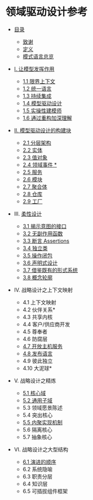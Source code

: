 # 领域驱动设计参考

- [目录](README.md)
  - [致谢](cn_0.1_acknowledgement.md)  
  - [定义](cn_0.2_definitions.md)  
  - [模式语言总览](cn_0.3_pattern_language_overview.md)  

- [I. 让模型发挥作用](cn_1.0_putting_the_model_to_work.md)
  - [1.1 限界上下文](cn_1.1_bounted_context.md)
  - [1.2 统一语言](cn_1.2_ubiquitous_language.md)
  - [1.3 持续集成](cn_1.3_continuous_integration.md)
  - [1.4 模型驱动设计](cn_1.4_model_driven_design.md)
  - [1.5 实操性建模师](cn_1.5_hands_on_modlers.md)
  - [1.6 通过重构加深理解](cn_1.6_refactoring_toward_deeper_insight.md)

- [II. 模型驱动设计的构建块](cn_2.0_building_blocks_of_a_model_driven_design.md)  
  - [2.1 分层架构](cn_2.1_layered_architecture.md)  
  - [2.2 实体](cn_2.2_entities.md)
  - [2.3 值对象](cn_2.3_value_objects.md)
  - [2.4 领域事件 *](cn_2.4_domain_events.md)  
  - [2.5 服务](cn_2.5_services.md)  
  - [2.6 模块](cn_2.6_modules.md)  
  - [2.7 聚合体](cn_2.7_aggregate.md)  
  - [2.8 仓库](cn_2.8_repositories.md)  
  - [2.9 工厂](cn_2.9_factories.md)

- III. [柔性设计](cn_3.0_supple_design.md)
  - [3.1 揭示意图的接口](cn_3.1_intention_revealing_interfaces.md)
  - [3.2 无副作用函数](cn_3.2_side_effect_free_functions.md)
  - [3.3 断言 Assertions](cn_3.3_assertions.md)  
  - [3.4 独立类](cn_3.4_standalone_classes.md)
  - [3.5 操作闭包](cn_3.5_closure_of_operations.md)
  - [3.6 声明式设计](cn_3.6_declarative_design.md)
  - [3.7 借鉴既有的形式系统](cn_3.7_drawing_on_established_formalisms.md)
  - [3.8 概念轮廓](cn_3.8_conceptual_contours.md)

- IV. 战略设计之上下文映射

  - 4.1 上下文映射  
  - 4.2 伙伴关系*  
  - 4.3 共享内核  
  - 4.4 客户/供应商开发  
  - 4.5 尊奉者
  - 4.6 防腐层
  - [4.7 开放主机服务](cn_4.7_open_host_service.md)
  - [4.8 发布语言](cn_4.8_published_language.md)  
  - 4.9 彼此独立  
  - 4.10 大泥球*  

- V. 战略设计之精炼

  - [5.1 核心域](cn_5.1_core_domain.md)
  - [5.2 通用子域](cn_5.2_generic_subdomains.md) 
  - 5.3 领域愿景陈述  
  - 5.4 突出核心
  - [5.5 内聚实现机制](cn_5.5_cohesive_mechanisms.md)
  - 5.6 隔离核心  
  - 5.7 抽象核心  

- VI. 战略设计之大型结构

  - [6.1 演进的顺序](cn_6.1_evolving_order.md)  
  - 6.2 系统隐喻  
  - 6.3 职责分层  
  - 6.4 知识层  
  - 6.5 可插拔组件框架  
